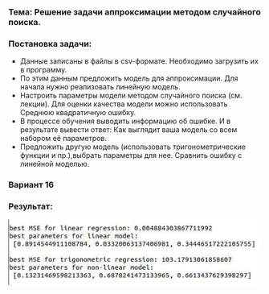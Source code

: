 ### Тема: Решение задачи аппроксимации методом случайного поиска.  
   
### Постановка задачи:    
- Данные записаны в файлы в csv-формате. Необходимо загрузить их в программу.  
- По этим данным предложить модель для аппроксимации. Для начала нужно реализовать линейную модель.  
- Настроить параметры модели методом случайного поиска (см. лекции). Для оценки качества модели можно использовать Среднюю квадратичную ошибку.    
- В процессе обучения выводить информацию об ошибке. И в результате вывести ответ: Как выглядит ваша модель со всем набором её параметров.  
- Предложить другую модель (использовать тригонометрические функции и пр.),выбрать параметры для нее. Сравнить ошибку с линейной моделью.   
### Вариант 16  
  
### Результат:  
![result](result.jpg)  